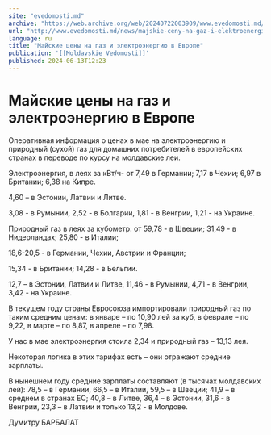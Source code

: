 ```yaml
---
site: "evedomosti.md"
archive: "https://web.archive.org/web/20240722003909/www.evedomosti.md/news/majskie-ceny-na-gaz-i-elektroenergiyu-v-evrope"
url: "http://www.evedomosti.md/news/majskie-ceny-na-gaz-i-elektroenergiyu-v-evrope"
language: ru
title: "Майские цены на газ и электроэнергию в Европе"
publication: '[[Moldavskie Vedomosti]]'
published: 2024-06-13T12:23
---
```


# Майские цены на газ и электроэнергию в Европе

Оперативная информация о ценах в мае на электроэнергию и природный (сухой) газ для домашних потребителей в европейских странах в переводе по курсу на молдавские леи.

Электроэнергия, в леях за кВт/ч- от 7,49 в Германии; 7,17 в Чехии; 6,97 в Британии; 6,38 на Кипре.

4,60 – в Эстонии, Латвии и Литве.

3,08 - в Румынии, 2,52 - в Болгарии, 1,81 - в Венгрии, 1,21 - на Украине.

Природный газ в леях за кубометр: от 59,78 - в Швеции; 31,49 - в Нидерландах; 25,80 - в Италии;

18,6-20,5 - в Германии, Чехии, Австрии и Франции;

15,34 - в Британии; 14,28 - в Бельгии.

12,7 – в Эстонии, Латвии и Литве, 11,46 - в Румынии, 4,71 - в Венгрии, 3,42 - на Украине.

В текущем году страны Евросоюза импортировали природный газ по таким средним ценам: в январе – по 10,90 лей за куб, в феврале – по 9,22, в марте – по 8,87, в апреле – по 7,98.

У нас в мае электроэнергия стоила 2,34 и природный газ – 13,13 лея.

Некоторая логика в этих тарифах есть – они отражают средние зарплаты.

В нынешнем году средние зарплаты составляют (в тысячах молдавских лей): 78,5 – в Германии, 66,5 – в Италии, 59,5 – в Швеции; 41,9 – в среднем в странах ЕС; 40,8 – в Литве, 36,4 – в Эстонии, 31,6 - в Венгрии, 23,3 – в Латвии и только 13,2 - в Молдове.

Думитру БАРБАЛАТ